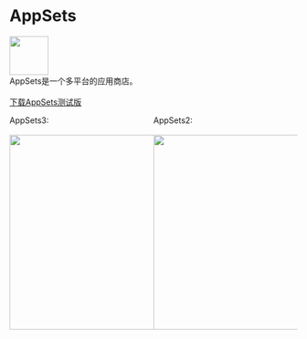 # AppSets
<img src="https://i.loli.net/2021/05/16/BGC5IMwrSKm72v4.png" width="68" height="68"/><br>
AppSets是一个多平台的应用商店。<br><br>
<a href="http://47.108.203.211:9334/download.html">下载AppSets测试版</a>
<div style="display:flex;flex-direction:row">
  <div style="width:50%">
    AppSets3:<br><br>
    <img src="https://datas-1258462798.cos.ap-chengdu.myqcloud.com/as3_compose.png" width="600px" height="342px"/><br>
  </div>
  <div style="width:50%">
    AppSets2:<br><br>
    <img src="https://datas-1258462798.cos.ap-chengdu.myqcloud.com/as2_compose.png" width="600px" height="342px"/><br>
  </div>
</div>

